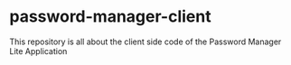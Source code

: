 # password-manager-client
This repository is all about the client side code of the Password Manager Lite Application
